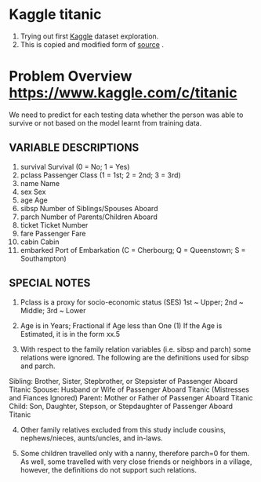 # Kaggle titanic

1. Trying out first [Kaggle](https://www.kaggle.com/) dataset exploration.
2. This is copied and modified form of [source](http://ahmedbesbes.com/how-to-score-08134-in-titanic-kaggle-challenge.html) .


# Problem Overview  https://www.kaggle.com/c/titanic
We need to predict for each testing data whether the person was able to survive or not based on the model learnt from training data.

## VARIABLE DESCRIPTIONS
1. survival        Survival (0 = No; 1 = Yes)
2. pclass          Passenger Class (1 = 1st; 2 = 2nd; 3 = 3rd)
3. name            Name
4. sex             Sex
5. age             Age
6. sibsp           Number of Siblings/Spouses Aboard
7. parch           Number of Parents/Children Aboard
8. ticket          Ticket Number
9. fare            Passenger Fare
10. cabin           Cabin
11. embarked        Port of Embarkation (C = Cherbourg; Q = Queenstown; S = Southampton)

## SPECIAL NOTES
1. Pclass is a proxy for socio-economic status (SES)
 1st ~ Upper; 2nd ~ Middle; 3rd ~ Lower

2. Age is in Years; Fractional if Age less than One (1)
 If the Age is Estimated, it is in the form xx.5

3. With respect to the family relation variables (i.e. sibsp and parch)
some relations were ignored.  The following are the definitions used
for sibsp and parch.

 Sibling:  Brother, Sister, Stepbrother, or Stepsister of Passenger Aboard Titanic
 Spouse:   Husband or Wife of Passenger Aboard Titanic (Mistresses and Fiances Ignored)
 Parent:   Mother or Father of Passenger Aboard Titanic
 Child:    Son, Daughter, Stepson, or Stepdaughter of Passenger Aboard Titanic

4. Other family relatives excluded from this study include cousins,
nephews/nieces, aunts/uncles, and in-laws.  

5. Some children travelled
only with a nanny, therefore parch=0 for them.  As well, some
travelled with very close friends or neighbors in a village, however,
the definitions do not support such relations.
